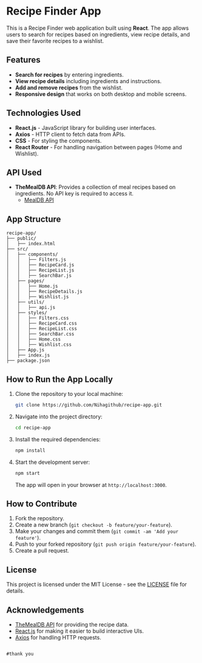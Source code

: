 # Recipe Finder App

This is a Recipe Finder web application built using **React**. The app allows users to search for recipes based on ingredients, view recipe details, and save their favorite recipes to a wishlist.

## Features
- **Search for recipes** by entering ingredients.
- **View recipe details** including ingredients and instructions.
- **Add and remove recipes** from the wishlist.
- **Responsive design** that works on both desktop and mobile screens.

## Technologies Used
- **React.js** - JavaScript library for building user interfaces.
- **Axios** - HTTP client to fetch data from APIs.
- **CSS** - For styling the components.
- **React Router** - For handling navigation between pages (Home and Wishlist).
  
## API Used
- **TheMealDB API**: Provides a collection of meal recipes based on ingredients. No API key is required to access it.
  - [MealDB API](https://www.themealdb.com/api/json/v1/1/)

## App Structure

```
recipe-app/
├── public/
│   ├── index.html
├── src/
│   ├── components/
│   │   ├── Filters.js
│   │   ├── RecipeCard.js
│   │   ├── RecipeList.js
│   │   ├── SearchBar.js
│   ├── pages/
│   │   ├── Home.js
│   │   ├── RecipeDetails.js
│   │   ├── Wishlist.js
│   ├── utils/
│   │   ├── api.js
│   ├── styles/
│   │   ├── Filters.css
│   │   ├── RecipeCard.css
│   │   ├── RecipeList.css
│   │   ├── SearchBar.css
│   │   ├── Home.css
│   │   ├── Wishlist.css
│   ├── App.js
│   ├── index.js
├── package.json

```

## How to Run the App Locally

1. Clone the repository to your local machine:

   ```bash
   git clone https://github.com/Nihagithub/recipe-app.git
   ```

2. Navigate into the project directory:

   ```bash
   cd recipe-app
   ```

3. Install the required dependencies:

   ```bash
   npm install
   ```

4. Start the development server:

   ```bash
   npm start
   ```

   The app will open in your browser at `http://localhost:3000`.

## How to Contribute

1. Fork the repository.
2. Create a new branch (`git checkout -b feature/your-feature`).
3. Make your changes and commit them (`git commit -am 'Add your feature'`).
4. Push to your forked repository (`git push origin feature/your-feature`).
5. Create a pull request.

## License
This project is licensed under the MIT License - see the [LICENSE](LICENSE) file for details.

## Acknowledgements
- [TheMealDB API](https://www.themealdb.com/api/json/v1/1/) for providing the recipe data.
- [React.js](https://reactjs.org/) for making it easier to build interactive UIs.
- [Axios](https://axios-http.com/) for handling HTTP requests.
```

#thank you
